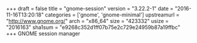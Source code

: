 +++
draft = false
title = "gnome-session"
version = "3.22.2-1"
date = "2016-11-16T13:20:18"
categories = ['gnome', 'gnome-minimal']
upstreamurl = "http://www.gnome.org/"
arch = "x86_64"
size = "423332"
usize = "2016163"
sha1sum = "e9268c352d1ff07b75e2c729e24959b87a19ffbc"
+++
GNOME session manager